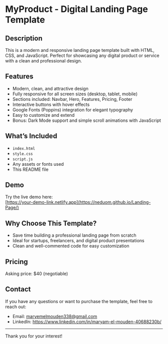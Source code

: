# MyProduct - Digital Landing Page Template

## Description
This is a modern and responsive landing page template built with HTML, CSS, and JavaScript. Perfect for showcasing any digital product or service with a clean and professional design.

## Features
- Modern, clean, and attractive design
- Fully responsive for all screen sizes (desktop, tablet, mobile)
- Sections included: Navbar, Hero, Features, Pricing, Footer
- Interactive buttons with hover effects
- Google Fonts (Poppins) integration for elegant typography
- Easy to customize and extend
- Bonus: Dark Mode support and simple scroll animations with JavaScript

## What’s Included
- `index.html`
- `style.css`
- `script.js`
- Any assets or fonts used
- This README file

## Demo
Try the live demo here:  
[https://your-demo-link.netlify.app](https://neduom.github.io/Landing-Page/)  

## Why Choose This Template?
- Save time building a professional landing page from scratch
- Ideal for startups, freelancers, and digital product presentations
- Clean and well-commented code for easy customization

## Pricing
Asking price: $40 (negotiable)

## Contact
If you have any questions or want to purchase the template, feel free to reach out:

- Email: maryemelmouden338@gmail.com
- LinkedIn: https://www.linkedin.com/in/maryam-el-mouden-40688230b/

---

Thank you for your interest!
